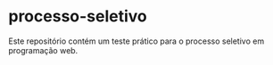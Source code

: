 # processo-seletivo
Este repositório contém um teste prático para o processo seletivo em programação web.
